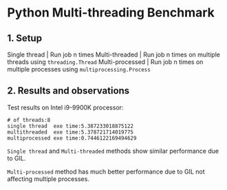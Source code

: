 # Python Multi-threading Benchmark


## 1. Setup

Single thread   | Run job n times
Multi-threaded  | Run job n times on multiple threads using `threading.Thread`
Multi-processed | Run job n times on multiple processes using `multiprocessing.Process`

## 2. Results and observations

Test results on Intel i9-9900K processor:

```
# of threads:8
single thread  exe time:5.387233018875122
multithreaded  exe time:5.378721714019775
multiprocessed exe time:0.7446122169494629
```

`Single thread` and `Multi-threaded` methods show similar performance due to GIL.

`Multi-processed` method has much better performance due to GIL not affecting multiple processes.
